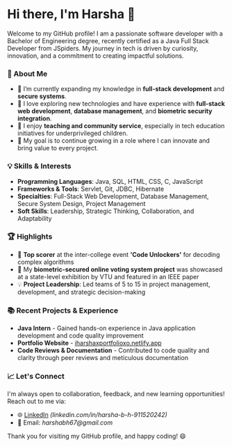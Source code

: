 # Hi there, I'm Harsha 👋

Welcome to my GitHub profile! I am a passionate software developer with a Bachelor of Engineering degree, recently certified as a Java Full Stack Developer from JSpiders. My journey in tech is driven by curiosity, innovation, and a commitment to creating impactful solutions.

### 🚀 About Me

- 🔭 I’m currently expanding my knowledge in **full-stack development** and **secure systems**.
- 🌱 I love exploring new technologies and have experience with **full-stack web development**, **database management**, and **biometric security integration**.
- 👥 I enjoy **teaching and community service**, especially in tech education initiatives for underprivileged children.
- 🎯 My goal is to continue growing in a role where I can innovate and bring value to every project.

### 💡 Skills & Interests

- **Programming Languages**: Java, SQL, HTML, CSS, C, JavaScript
- **Frameworks & Tools**: Servlet, Git, JDBC, Hibernate
- **Specialties**: Full-Stack Web Development, Database Management, Secure System Design, Project Management
- **Soft Skills**: Leadership, Strategic Thinking, Collaboration, and Adaptability

### 🏆 Highlights

- 🏅 **Top scorer** at the inter-college event **'Code Unlockers'** for decoding complex algorithms
- 📄 My **biometric-secured online voting system project** was showcased at a state-level exhibition by VTU and featured in an IEEE paper
- 💡 **Project Leadership**: Led teams of 5 to 15 in project management, development, and strategic decision-making

### 📚 Recent Projects & Experience

- **Java Intern** - Gained hands-on experience in Java application development and code quality improvement
- **Portfolio Website** - [iharshaxportfolioxo.netlify.app](https://iharshaxportfolioxo.netlify.app/)
- **Code Reviews & Documentation** - Contributed to code quality and clarity through peer reviews and meticulous documentation

### 📈 Let's Connect

I'm always open to collaboration, feedback, and new learning opportunities! Reach out to me via:

- 🌐 [LinkedIn](https://www.linkedin.com/) _(linkedin.com/in/harsha-b-h-911520242)_
- 📧 Email: _harshabh67@gmail.com_
  
Thank you for visiting my GitHub profile, and happy coding! 😄

